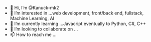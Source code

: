 - 👋 Hi, I’m @Kanuck-mk2
- 👀 I’m interested in ...web development, front/back end, fullstack, Machine Learning, AI
- 🌱 I’m currently learning ...Javacript eventually to Python, C#, C++
- 💞️ I’m looking to collaborate on ...
- 📫 How to reach me ...

<!---
Kanuck-mk2/Kanuck-mk2 is a ✨ special ✨ repository because its `README.md` (this file) appears on your GitHub profile.
You can click the Preview link to take a look at your changes.
--->
